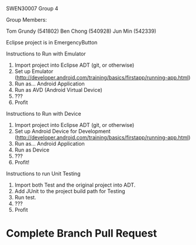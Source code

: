 SWEN30007 Group 4

Group Members:

Tom Grundy (541802)
Ben Chong (540928)
Jun Min (542339)

Eclipse project is in EmergencyButton

Instructions to Run with Emulator
1. Import project into Eclipse ADT (git, or otherwise)
2. Set up Emulator (http://developer.android.com/training/basics/firstapp/running-app.html)
3. Run as... Android Application
4. Run as AVD (Android Virtual Device)
5. ???
6. Profit

Instructions to Run with Device
1. Import project into Eclipse ADT (git, or otherwise)
2. Set up Android Device for Development (http://developer.android.com/training/basics/firstapp/running-app.html)
3. Run as... Android Application
4. Run as Device
5. ???
6. Profit!

Instructions to run Unit Testing
1. Import both Test and the original project into ADT.
2. Add JUnit to the project build path for Testing
3. Run test.
4. ???
5. Profit

# Complete Branch Pull Request
